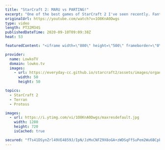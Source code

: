 ```yaml
---
title: "StarCraft 2: MARU vs PARTING!"
excerpt: "One of the best games of StarCraft 2 I've seen recently. Fantastic match of top level Terran versus Protoss between Maru and PartinG.  Maru vs INnoVation: https://youtu.be/MfPoT1p5Z-o  Become a YouTube member: https://lowko.tv/join Support my work on Patreon: http://www.patreon.com/lowkotv  My second"
originalUrl: https://youtube.com/watch?v=1O8KnA0Dwgs
type: video
length: PT32M34S
publishedDateTime: 2020-09-10T09:09:38Z
heat: 53

featuredContent: "<iframe width=\"800\" height=\"500\" frameborder=\"0\" src=\"https://www.youtube.com/embed/1O8KnA0Dwgs\" allow=\"accelerometer; autoplay; encrypted-media; gyroscope; picture-in-picture\" allowfullscreen></iframe>"

provider:
  name: LowkoTV
  domain: lowko.tv
  images:
    - url: https://everyday-cc.github.io/starcraft2/assets/images/organizations/lowko.tv-50x50.jpg
      width: 50
      height: 50

topics:
  - StarCraft 2
  - Terran
  - Protoss

images:
  - url: https://i.ytimg.com/vi/1O8KnA0Dwgs/maxresdefault.jpg
    width: 1280
    height: 720
    isCached: true

secured: "fTs41DSynZrl49VE4859J/IpN/JzMxCNFZ9X8oGA+zWDSqFfSuPem2Wu6BCpb/K7MV1Dr4QfyHqrWyF26XuqsFVpUORC+zLEyiqppL3sFd2iox0HGPg+Nzn/N1ul/rVTWemihrcJm/DqwaZ4AuJRbRKOXflVrNRJd9EWqT74ZLMeWuFlyjgN6/8lg4tKsOePEoGGNPKP/ZCy/1yE+w4BRttpBWC59WaNlBpyPhIByyg3PvM9y+WA3cWt1kFRP9USq5+FYu2A2VHhBIHzYYdDyDF4CDJoQCeDxEZMIKO0ui5Tjhurxevp26WMJRwsq7sQypDupRo004XyX95O35//RTwCkqgSv2y4TfWJ5SHl/Qe38VbDjRQOuYyJTjlWA8tOwVqGPNpoPRKNGbKg2ULwwhFH4dvDoQN4/SbVD/ixJqZ6sgTjvbXJajh7p+k2hnqc;DTTKEEHRhiM1HRKsx89Vgg=="
---
```


